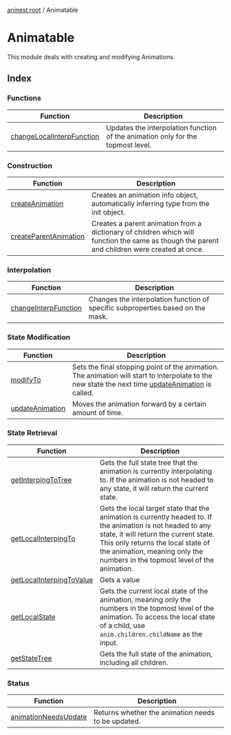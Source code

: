 [aninest root](../index.md) / Animatable

# Animatable

This module deals with creating and modifying Animations.

## Index

### Functions

| Function | Description |
| ------ | ------ |
| [changeLocalInterpFunction](functions/changeLocalInterpFunction.md) | Updates the interpolation function of the animation only for the topmost level. |

### Construction

| Function | Description |
| ------ | ------ |
| [createAnimation](functions/createAnimation.md) | Creates an animation info object, automatically inferring type from the init object. |
| [createParentAnimation](functions/createParentAnimation.md) | Creates a parent animation from a dictionary of children which will function the same as though the parent and children were created at once. |

### Interpolation

| Function | Description |
| ------ | ------ |
| [changeInterpFunction](functions/changeInterpFunction.md) | Changes the interpolation function of specific subproperties based on the mask. |

### State Modification

| Function | Description |
| ------ | ------ |
| [modifyTo](functions/modifyTo.md) | Sets the final stopping point of the animation. The animation will start to interpolate to the new state the next time [updateAnimation](functions/updateAnimation.md) is called. |
| [updateAnimation](functions/updateAnimation.md) | Moves the animation forward by a certain amount of time. |

### State Retrieval

| Function | Description |
| ------ | ------ |
| [getInterpingToTree](functions/getInterpingToTree.md) | Gets the full state tree that the animation is currently interpolating to. If the animation is not headed to any state, it will return the current state. |
| [getLocalInterpingTo](functions/getLocalInterpingTo.md) | Gets the local target state that the animation is currently headed to. If the animation is not headed to any state, it will return the current state. This only returns the local state of the animation, meaning only the numbers in the topmost level of the animation. |
| [getLocalInterpingToValue](functions/getLocalInterpingToValue.md) | Gets a value |
| [getLocalState](functions/getLocalState.md) | Gets the current local state of the animation, meaning only the numbers in the topmost level of the animation. To access the local state of a child, use `anim.children.childName` as the input. |
| [getStateTree](functions/getStateTree.md) | Gets the full state of the animation, including all children. |

### Status

| Function | Description |
| ------ | ------ |
| [animationNeedsUpdate](functions/animationNeedsUpdate.md) | Returns whether the animation needs to be updated. |
